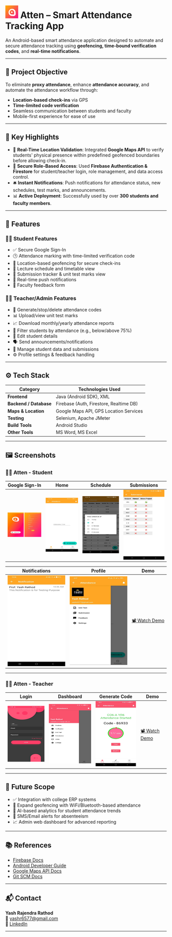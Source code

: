 # <img src="Atten_Students/Atten_Materials/raw_logo.png" alt="Atten Logo" width="40"/> Atten – Smart Attendance Tracking App

An Android-based smart attendance application designed to automate and secure attendance tracking using **geofencing, time-bound verification codes**, and **real-time notifications**.

---

## 🚀 Project Objective

To eliminate **proxy attendance**, enhance **attendance accuracy**, and automate the attendance workflow through:
- **Location-based check-ins** via GPS
- **Time-limited code verification**
- Seamless communication between students and faculty
- Mobile-first experience for ease of use

---

## 🧠 Key Highlights

- 📍 **Real-Time Location Validation**: Integrated **Google Maps API** to verify students' physical presence within predefined geofenced boundaries before allowing check-in.
- 🔐 **Secure Role-Based Access**: Used **Firebase Authentication & Firestore** for student/teacher login, role management, and data access control.
- 🛎️ **Instant Notifications**: Push notifications for attendance status, new schedules, test marks, and announcements.
- 📊 **Active Deployment**: Successfully used by over **300 students and faculty members**.

---

## 🧩 Features

### 🧑‍🎓 Student Features
- ✅ Secure Google Sign-In
- 🕒 Attendance marking with time-limited verification code
- 📍 Location-based geofencing for secure check-ins
- 📅 Lecture schedule and timetable view
- 🧾 Submission tracker & unit test marks view
- 🔔 Real-time push notifications
- 📝 Faculty feedback form

### 👨‍🏫 Teacher/Admin Features
- 🧾 Generate/stop/delete attendance codes
- 📊 Upload/view unit test marks
- 📈 Download monthly/yearly attendance reports
- 🎯 Filter students by attendance (e.g., below/above 75%)
- 🔄 Edit student details
- 🗣️ Send announcements/notifications
- 🧰 Manage student data and submissions
- ⚙️ Profile settings & feedback handling

---

## ⚙️ Tech Stack

| Category              | Technologies Used                          |
|-----------------------|---------------------------------------------|
| **Frontend**          | Java (Android SDK), XML                    |
| **Backend / Database**| Firebase (Auth, Firestore, Realtime DB)   |
| **Maps & Location**   | Google Maps API, GPS Location Services     |
| **Testing**           | Selenium, Apache JMeter          |
| **Build Tools**       | Android Studio                             |
| **Other Tools**       | MS Word, MS Excel                          |

---

## 🖼️ Screenshots

### 🧑‍🎓 Atten - Student

| Google Sign-In | Home | Schedule | Submissions |
|----------------|------|----------|-------------|
| <img src="screenshots/student_login.png" width="180"/> | <img src="screenshots/student_home.png" width="180"/> | <img src="screenshots/student_schedule.png" width="180"/> | <img src="screenshots/student_submission.png" width="180"/> |

| Notifications | Profile | Demo |
|---------------|---------|------|
| <img src="screenshots/student_notifications.png" width="180"/> |<img src="screenshots/student_profile.png" width="180"/> | [📽 Watch Demo](https://drive.google.com/file/d/1eJ4Da1SnQ6fezcWBxB0t7LT1Wse_Dk_K/view?usp=drive_link)|

---

### 👨‍🏫 Atten - Teacher

| Login | Dashboard | Generate Code | Demo |
|-------|-----------|---------------|------|
| <img src="screenshots/teacher_login.png" width="180"/> | <img src="screenshots/teacher_dashboard.png" width="180"/> | <img src="screenshots/generate_code.png" width="180"/> | [📽 Watch Demo](https://drive.google.com/file/d/1zb_E-l0cFiWeR0UX_hQXwNXneo2huMjS/view?usp=drive_link)|



---

## 🔮 Future Scope

- ✅ Integration with college ERP systems
- 📍 Expand geofencing with WiFi/Bluetooth-based attendance
- 🧠 AI-based analytics for student attendance trends
- 📢 SMS/Email alerts for absenteeism
- 📈 Admin web dashboard for advanced reporting

---

## 📚 References

- [Firebase Docs](https://firebase.google.com/docs)
- [Android Developer Guide](https://developer.android.com/guide)
- [Google Maps API Docs](https://developers.google.com/maps/documentation)
- [Git SCM Docs](https://git-scm.com/docs/git)

---

## 📬 Contact

**Yash Rajendra Rathod**  
📧 yashr6577@gmail.com  
🔗 [LinkedIn](https://www.linkedin.com/in/yashrathod6577)

---
